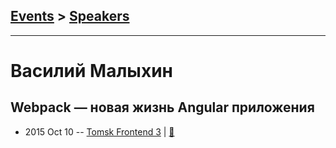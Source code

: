 ## [Events](../README.md) > [Speakers](../speakers.md)
---

# Василий Малыхин

## Webpack — новая жизнь Angular приложения
- 2015 Oct 10 -- [Tomsk Frontend 3](http://www.youtube.com/watch?v=x9j_9weuDjU)  | [:notebook:](https://github.com/ifaced/tomsk-front-end-meetup/blob/master/2015.10.10-webpack-docker-webrtc/angular-webpack.pdf)  
